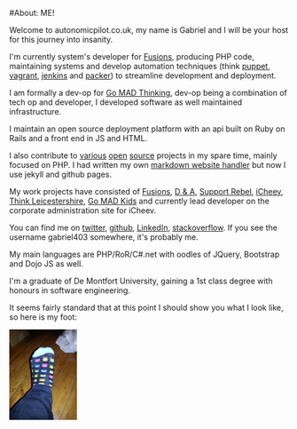 #About: ME!

Welcome to autonomicpilot.co.uk, my name is Gabriel and I will be your host for this journey into insanity.

I'm currently system's developer for [Fusions](https://fusionspim.com), producing PHP code, maintaining systems and develop automation techniques (think [puppet](https://puppetlabs.com/), [vagrant](http://www.vagrantup.com/), [jenkins](http://jenkins-ci.org/) and [packer](http://www.packer.io/)) to streamline development and deployment.

I am formally a dev-op for [Go MAD Thinking](http://www.gomadthinking.com/), dev-op being a combination of tech op and developer, I developed software as well maintained infrastructure.

I maintain an open source deployment platform with an api built on Ruby on Rails and a front end in JS and HTML.

I also contribute to [various](https://github.com/zendframework/zf2) [open](https://github.com/Block8/PHPCI) [source](https://github.com/bjyoungblood/BjyAuthorize) projects in my spare time, mainly focused on PHP. I had written my own [markdown website handler](https://github.com/gabriel403/autonomicpilot.co.uk) but now I use jekyll and github pages.

My work projects have consisted of [Fusions](https://fusionspim.com), [D & A](http://www.danda.co.uk/), [Support Rebel](https://supportrebel.com/), [iCheev](http://www.icheev.com), [Think Leicestershire](http://www.thinkleicestershire.co.uk), [Go MAD Kids](http://www.gomadkids.com) and currently lead developer on the corporate administration site for iCheev.

You can find me on [twitter](https://twitter.com/gabriel403), [github](https://github.com/gabriel403), [LinkedIn](http://uk.linkedin.com/in/gabriel403), [stackoverflow](http://stackoverflow.com/users/499332/gabriel-baker). If you see the username gabriel403 somewhere, it's probably me.

My main languages are PHP/RoR/C#.net with oodles of JQuery, Bootstrap and Dojo JS as well.

I'm a graduate of De Montfort University, gaining a 1st class degree with honours in software engineering.

It seems fairly standard that at this point I should show you what I look like, so here is my foot:

[![my foot](/css/me_small.jpg)](/css/me.jpg)
